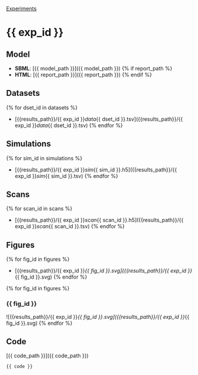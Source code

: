 [Experiments](index.html)

# {{ exp_id }}

## Model
* **SBML**: [{{ model_path }}]({{ model_path }})
{% if report_path %}
* **HTML**: [{{ report_path }}]({{ report_path }})
{% endif %}

## Datasets
{% for dset_id in datasets %}
* [{{results_path}}/{{ exp_id }}_data_{{ dset_id }}.tsv]({{results_path}}/{{ exp_id }}_data_{{ dset_id }}.tsv)
{% endfor %}

## Simulations
{% for sim_id in simulations %}
* [{{results_path}}/{{ exp_id }}_sim_{{ sim_id }}.h5]({{results_path}}/{{ exp_id }}_sim_{{ sim_id }}.tsv)
{% endfor %}

## Scans
{% for scan_id in scans %}
* [{{results_path}}/{{ exp_id }}_scan_{{ scan_id }}.h5]({{results_path}}/{{ exp_id }}_scan_{{ scan_id }}.tsv)
{% endfor %}

## Figures
{% for fig_id in figures %}
* [{{results_path}}/{{ exp_id }}_{{ fig_id }}.svg]({{results_path}}/{{ exp_id }}_{{ fig_id }}.svg)
{% endfor %}

{% for fig_id in figures %}
### {{ fig_id }}
![{{results_path}}/{{ exp_id }}_{{ fig_id }}.svg]({{results_path}}/{{ exp_id }}_{{ fig_id }}.svg)
{% endfor %}

## Code
[{{ code_path }}]({{ code_path }})

```python
{{ code }}
```